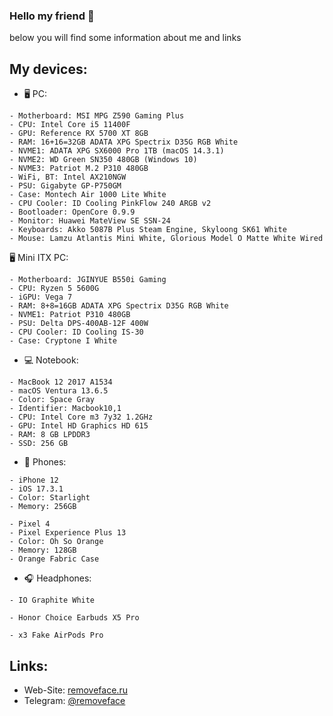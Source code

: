 ### Hello my friend 👋
below you will find some information about me and links

## My devices:
- 🖥 PC:
```
- Motherboard: MSI MPG Z590 Gaming Plus
- CPU: Intel Core i5 11400F
- GPU: Reference RX 5700 XT 8GB
- RAM: 16+16=32GB ADATA XPG Spectrix D35G RGB White
- NVME1: ADATA XPG SX6000 Pro 1TB (macOS 14.3.1)
- NVME2: WD Green SN350 480GB (Windows 10)
- NVME3: Patriot M.2 P310 480GB
- WiFi, BT: Intel AX210NGW
- PSU: Gigabyte GP-P750GM
- Case: Montech Air 1000 Lite White
- CPU Cooler: ID Cooling PinkFlow 240 ARGB v2
- Bootloader: OpenCore 0.9.9
- Monitor: Huawei MateView SE SSN-24
- Keyboards: Akko 5087B Plus Steam Engine, Skyloong SK61 White
- Mouse: Lamzu Atlantis Mini White, Glorious Model O Matte White Wired
```

🖥 Mini ITX PC:
```
- Motherboard: JGINYUE B550i Gaming
- CPU: Ryzen 5 5600G
- iGPU: Vega 7
- RAM: 8+8=16GB ADATA XPG Spectrix D35G RGB White
- NVME1: Patriot P310 480GB
- PSU: Delta DPS-400AB-12F 400W 
- CPU Cooler: ID Cooling IS-30
- Case: Cryptone I White
```
- 💻 Notebook:
```
- MacBook 12 2017 A1534
- macOS Ventura 13.6.5
- Color: Space Gray
- Identifier: Macbook10,1
- CPU: Intel Core m3 7y32 1.2GHz
- GPU: Intel HD Graphics HD 615
- RAM: 8 GB LPDDR3
- SSD: 256 GB
```

- 📱 Phones:
```
- iPhone 12 
- iOS 17.3.1
- Color: Starlight
- Memory: 256GB
```
```
- Pixel 4 
- Pixel Experience Plus 13
- Color: Oh So Orange
- Memory: 128GB
- Orange Fabric Case
```

- 🎧 Headphones:
```
- IO Graphite White
```
```
- Honor Choice Earbuds X5 Pro
```
```
- x3 Fake AirPods Pro
```

## Links:
- Web-Site: [removeface.ru](https://removeface.ru)
- Telegram: [@removeface](https://t.me/removeface)
